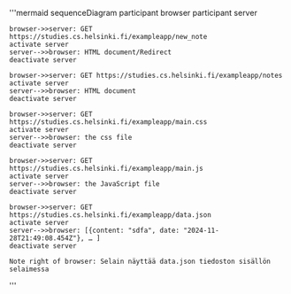 '''mermaid
sequenceDiagram
    participant browser
    participant server
    
    browser->>server: GET https://studies.cs.helsinki.fi/exampleapp/new_note
    activate server
    server-->>browser: HTML document/Redirect
    deactivate server

    browser->>server: GET https://studies.cs.helsinki.fi/exampleapp/notes
    activate server
    server-->>browser: HTML document
    deactivate server
    
    browser->>server: GET https://studies.cs.helsinki.fi/exampleapp/main.css
    activate server
    server-->>browser: the css file
    deactivate server
    
    browser->>server: GET https://studies.cs.helsinki.fi/exampleapp/main.js
    activate server
    server-->>browser: the JavaScript file
    deactivate server
    
    browser->>server: GET https://studies.cs.helsinki.fi/exampleapp/data.json
    activate server
    server-->>browser: [{content: "sdfa", date: "2024-11-28T21:49:08.454Z"}, … ]
    deactivate server   

    Note right of browser: Selain näyttää data.json tiedoston sisällön selaimessa 
'''